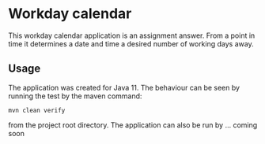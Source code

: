 # Workday calendar

This workday calendar application is an assignment answer. From a point in time it determines a date and time a desired number of working days away.

## Usage

The application was created for Java 11. The behaviour can be seen by running the test by the maven command:
```
mvn clean verify
```
from the project root directory. The application can also be run by ... coming soon